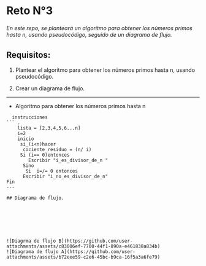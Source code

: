 # Reto N°3
###### <p> En este repo, se planteará un algoritmo para obtener los números primos hasta n, usando pseudocódigo, seguido de un diagrama de flujo.

## Requisitos:
1.  Plantear el algoritmo para obtener los números primos hasta n, usando pseudocódigo.

2.  Crear un diagrama de flujo.


------------
- Algoritmo para obtener los números primos hasta n

```pseudocode
  instrucciones
``` .
    lista = [2,3,4,5,6...n]
	i=2
	inicio
	 si_(i<n)hacer
	  cociente_residuo = (n/ i)
     Si (i== 0)entonces
        Escribir "i_es_divisor_de_n "
      Sino
       Si  i=/= 0 entonces
      Escribir "i_no_es_divisor_de_n"
Fin
---

## Diagrama de flujo.







![Diagrma de flujo B](https://github.com/user-attachments/assets/c83006ef-7700-44f1-890a-e461838a834b)
![Diagrama de flujo A](https://github.com/user-attachments/assets/b72eee59-c2e6-45bc-b9ca-16f5a3a6fe79)
